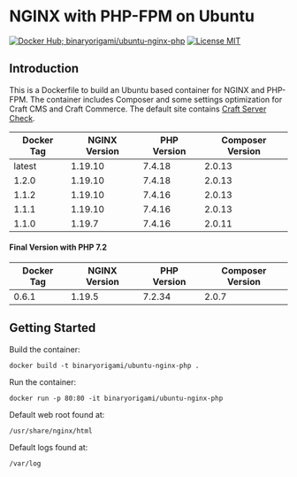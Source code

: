 # NGINX with PHP-FPM on Ubuntu

[![Docker Hub; binaryorigami/ubuntu-nginx-php](https://img.shields.io/badge/docker%20hub-binaryorigami%2Fubuntu--nginx--php-blue.svg?&logo=docker&style=for-the-badge)](https://hub.docker.com/r/binaryorigami/ubuntu-nginx-php) [![License MIT](https://img.shields.io/badge/license-MIT-blue.svg?&style=for-the-badge)](https://github.com/jdsdev/ubuntu-nginx-php/blob/master/LICENSE.md)

## Introduction

This is a Dockerfile to build an Ubuntu based container for NGINX and PHP-FPM. The container includes Composer and some settings optimization for Craft CMS and Craft Commerce. The default site contains [Craft Server Check](https://github.com/craftcms/server-check).

| Docker Tag | NGINX Version | PHP Version | Composer Version |
|------------|---------------|-------------|------------------|
| latest     | 1.19.10       | 7.4.18      | 2.0.13           |
| 1.2.0      | 1.19.10       | 7.4.18      | 2.0.13           |
| 1.1.2      | 1.19.10       | 7.4.16      | 2.0.13           |
| 1.1.1      | 1.19.10       | 7.4.16      | 2.0.13           |
| 1.1.0      | 1.19.7        | 7.4.16      | 2.0.11           |

#### Final Version with PHP 7.2

| Docker Tag | NGINX Version | PHP Version | Composer Version |
|------------|---------------|-------------|------------------|
| 0.6.1      | 1.19.5        | 7.2.34      | 2.0.7            |

## Getting Started

Build the container:

```
docker build -t binaryorigami/ubuntu-nginx-php .
```

Run the container:

```
docker run -p 80:80 -it binaryorigami/ubuntu-nginx-php
```

Default web root found at:

```
/usr/share/nginx/html
```

Default logs found at:

```
/var/log
```
